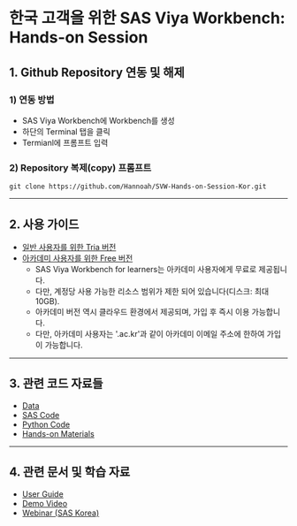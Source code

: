 # **한국 고객을 위한 SAS Viya Workbench: Hands-on Session**

## **1. Github Repository 연동 및 해제**
### 1) 연동 방법
 - SAS Viya Workbench에 Workbench를 생성
 - 하단의 Terminal 탭을 클릭
 - Termianl에 프롬프트 입력
### 2) Repository 복제(copy) 프롬프트
```
git clone https://github.com/Hannoah/SVW-Hands-on-Session-Kor.git
```
---
## **2. 사용 가이드**

- [일반 사용자를 위한 Tria 버전]()
- [아카데미 사용자를 위한 Free 버전](https://www.sas.com/en_us/software/viya-workbench-for-learners.html)
  - SAS Viya Workbench for learners는 아카데미 사용자에게 무료로 제공됩니다.
  - 다만, 계정당 사용 가능한 리소스 범위가 제한 되어 있습니다(디스크: 최대 10GB).
  - 아카데미 버전 역시 클라우드 환경에서 제공되며, 가입 후 즉시 이용 가능합니다.
  - 다만, 아카데미 사용자는 '.ac.kr'과 같이 아카데미 이메일 주소에 한하여 가입이 가능합니다.

---

## **3. 관련 코드 자료들**

- [Data](https://github.com/Hannoah/myFirstGithub/tree/main/Data)
- [SAS Code](https://github.com/Hannoah/myFirstGithub/tree/main/SAS%20Code)
- [Python Code](https://github.com/Hannoah/myFirstGithub/tree/main/Python%20Code)
- [Hands-on Materials](https://github.com/Hannoah/myFirstGithub/tree/main/Hands-on%20Materials)

---

## **4. 관련 문서 및 학습 자료**

- [User Guide](https://documentation.sas.com/doc/en/workbenchcdc/v_001/workbenchwlcm/home.htm)
- [Demo Video](https://www.youtube.com/playlist?list=PLVV6eZFA22QzkSYKD4vbZFkq3VYDWvcb_)
- [Webinar (SAS Korea)](https://www.sas.com/ko_kr/events/2024/idg-workbench-webinar.html)
